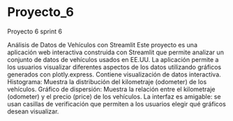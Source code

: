 # Proyecto_6
Proyecto 6 sprint 6

Análisis de Datos de Vehículos con Streamlit Este proyecto es una aplicación web interactiva construida con Streamlit que permite analizar un conjunto de datos de vehículos usados en EE.UU. La aplicación permite a los usuarios visualizar diferentes aspectos de los datos utilizando gráficos generados con plotly.express.
Contiene visualización de datos interactiva. Histograma: Muestra la distribución del kilometraje (odometer) de los vehículos. Gráfico de dispersión: Muestra la relación entre el kilometraje (odometer) y el precio (price) de los vehículos. La interfaz es amigable: se usan casillas de verificación que permiten a los usuarios elegir qué gráficos desean visualizar.

